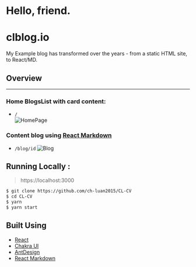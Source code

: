 # Hello, friend.

# clblog.io

My Example blog has transformed over the years - from a static HTML site, to React/MD.

## Overview

---

### Home BlogsList with card content:

- `/`  
  ![HomePage](https://lh3.googleusercontent.com/pw/ACtC-3dGNHDDSgSnY3wu1i-tEbDFiqL2Ec3FSuSGwjsu1TjD6lMxDwYn00aMzF5oZlVcskIbFEVORy1u7uUDjdrUKc391188Tcf3GCNz3y0h-WFmRoteZiatPG6wL6tMj1Ds-P6-lUG8WBl3XE0iNJSxcAWe=w1609-h1328-no?authuser=0)

### Content blog using [React Markdown](https://github.com/mdx-js/mdx)

- `/blog/id`
  ![Blog](https://lh3.googleusercontent.com/_dqeVljswPS8OIw0CO4RdzqSExBfHs6o3_e_jIpmq2aTofcap0gdronGD070e7IR27sfub7-F74BAjXX6n4EotaluEdw5Hs_CnYYDbQri0JTC0pZMXk21lki1PSvGk3Rltqt6j_mhqbTEmYX0o6HDFmR-mY6Xx9er2DEk_R0A2o_Whmgng54iBFFwqQYPBingjD_dX71zMkOFmqRAYv7xivKFQm5YUlT05BvNVf76yfEmP6ARrwP1IM7vEonF0YrtXN35RQOK5hcElo9qDIDC2vdAK10Gp2y_OEj_8Il2K3vWW3R4L1XbmRYZ7ydqmOUVuH0p9tJXslHxgkHSBpGxTUaNJb62aSPti9jTRIxUjIq1YABR6v77A0ksr8CzEAcTmhrYZs-qXLmw9gK0mvYchs4Qfof9wOW940fc7meT6CM-yobdh8bOHFM0iSddDBbLfH5dLZm0-bR6zHnsnMazsTSVRlvpKnq2f4FTphsT04VrWaGaT-TBhnVWablamF_HTU5A_orAsugcW-2sCZ22KIyhb8InhFWb9O9OhrySkgtsAuYxyX49XJndZbNcFoZr21FNPWCNDT47X1ENxDbDRp559qXcgQ4GmZ9_c8XHU3_nWsI_QT5Y_wyu_Oe4osk5jK8RU-2I0dc5fd2BdNNdP_UXTwL4ThxnNNkmeOIzJRWSF012Vc1FcRv17V2=w1456-h1330-no?authuser=0)

## Running Locally :

> https://localhost:3000

```bash
$ git clone https://github.com/ch-luan2015/CL-CV
$ cd CL-CV
$ yarn
$ yarn start
```

## Built Using

- [React](https://reactjs.org/)
- [Chakra UI](https://chakra-ui.com/)
- [AntDesign](https://ant.design/)
- [React Markdown](https://github.com/remarkjs/react-markdown)
